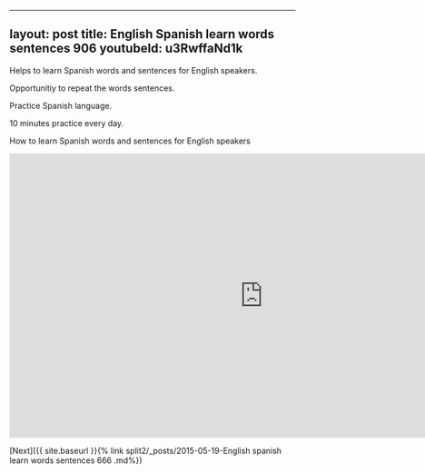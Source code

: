 


---
layout: post
title: English Spanish learn words sentences 906 
youtubeId: u3RwffaNd1k
---
 
 
Helps to learn Spanish words and sentences for English speakers.

Opportunitiy to repeat the words sentences. 

Practice Spanish language. 
 
10 minutes practice every day. 
 
How to learn Spanish words and sentences for English speakers 
 
<iframe width="891" height="501" src="https://www.youtube.com/embed/u3RwffaNd1k" frameborder="0" allow="accelerometer; autoplay; clipboard-write; encrypted-media; gyroscope; picture-in-picture" allowfullscreen></iframe>
 
[Next]({{ site.baseurl }}{% link  split2/_posts/2015-05-19-English spanish learn words sentences 666 .md%})
 
